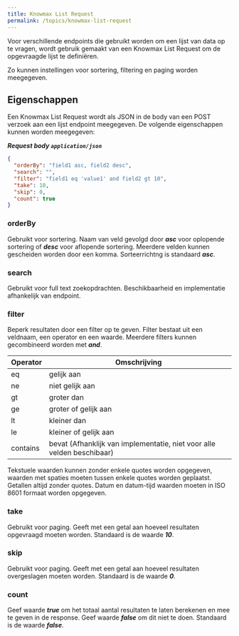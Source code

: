 ```yaml
---
title: Knowmax List Request
permalink: /topics/knowmax-list-request
---
```


Voor verschillende endpoints die gebruikt worden om een lijst van data op te vragen, wordt gebruik gemaakt van een Knowmax List Request om de opgevraagde lijst te definiëren. 

Zo kunnen instellingen voor sortering, filtering en paging worden meegegeven.

## Eigenschappen
Een Knowmax List Request wordt als JSON in de body van een POST verzoek aan een lijst endpoint meegegeven. De volgende eigenschappen kunnen worden meegegeven:

***Request body ```application/json```***
```json
{
  "orderBy": "field1 asc, field2 desc",
  "search": "",
  "filter": "field1 eq 'value1' and field2 gt 10",
  "take": 10,
  "skip": 0,
  "count": true
}
```

### orderBy
Gebruikt voor sortering. Naam van veld gevolgd door ***asc*** voor oplopende sortering of ***desc*** voor aflopende sortering. Meerdere velden kunnen gescheiden worden door een komma. Sorteerrichtng is standaard ***asc***.

### search
Gebruikt voor full text zoekopdrachten. Beschikbaarheid en implementatie afhankelijk van endpoint.

### filter
Beperk resultaten door een filter op te geven. Filter bestaat uit een veldnaam, een operator en een waarde. Meerdere filters kunnen gecombineerd worden met ***and***. 

Operator | Omschrijving
--- | ---
eq | gelijk aan
ne | niet gelijk aan
gt | groter dan
ge | groter of gelijk aan
lt | kleiner dan
le | kleiner of gelijk aan
contains | bevat (Afhanklijk van implementatie, niet voor alle velden beschibaar)

Tekstuele waarden kunnen zonder enkele quotes worden opgegeven, waarden met spaties moeten tussen enkele quotes worden geplaatst. Getallen altijd zonder quotes. Datum en datum-tijd waarden moeten in ISO 8601 formaat worden opgegeven.

### take
Gebruikt voor paging. Geeft met een getal aan hoeveel resultaten opgevraagd moeten worden. Standaard is de waarde ***10***.

### skip
Gebruikt voor paging. Geeft met een getal aan hoeveel resultaten overgeslagen moeten worden. Standaard is de waarde ***0***.

### count
Geef waarde ***true*** om het totaal aantal resultaten te laten berekenen en mee te geven in de response. Geef waarde ***false*** om dit niet te doen. Standaard is de waarde ***false***.


